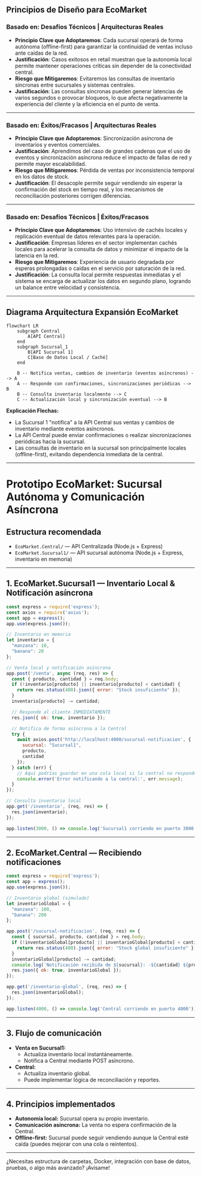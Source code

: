 ## Principios de Diseño para EcoMarket

### Basado en: Desafíos Técnicos | Arquitecturas Reales

*   **Principio Clave que Adoptaremos**: Cada sucursal operará de forma autónoma (offline-first) para garantizar la continuidad de ventas incluso ante caídas de la red.
*   **Justificación**: Casos exitosos en retail muestran que la autonomía local permite mantener operaciones críticas sin depender de la conectividad central.
*   **Riesgo que Mitigaremos**: Evitaremos las consultas de inventario síncronas entre sucursales y sistemas centrales.
*   **Justificación**: Las consultas síncronas pueden generar latencias de varios segundos o provocar bloqueos, lo que afecta negativamente la experiencia del cliente y la eficiencia en el punto de venta.

---

### Basado en: Éxitos/Fracasos | Arquitecturas Reales

*   **Principio Clave que Adoptaremos**: Sincronización asíncrona de inventarios y eventos comerciales.
*   **Justificación**: Aprendimos del caso de grandes cadenas que el uso de eventos y sincronización asíncrona reduce el impacto de fallas de red y permite mayor escalabilidad.
*   **Riesgo que Mitigaremos**: Pérdida de ventas por inconsistencia temporal en los datos de stock.
*   **Justificación**: El desacople permite seguir vendiendo sin esperar la confirmación del stock en tiempo real, y los mecanismos de reconciliación posteriores corrigen diferencias.

---

### Basado en: Desafíos Técnicos | Éxitos/Fracasos

*   **Principio Clave que Adoptaremos**: Uso intensivo de cachés locales y replicación eventual de datos relevantes para la operación.
*   **Justificación**: Empresas líderes en el sector implementan cachés locales para acelerar la consulta de datos y minimizar el impacto de la latencia en la red.
*   **Riesgo que Mitigaremos**: Experiencia de usuario degradada por esperas prolongadas o caídas en el servicio por saturación de la red.
*   **Justificación**: La consulta local permite respuestas inmediatas y el sistema se encarga de actualizar los datos en segundo plano, logrando un balance entre velocidad y consistencia.


-----

## Diagrama Arquitectura Expansión EcoMarket

```mermaid
flowchart LR
    subgraph Central
        A[API Central]
    end
    subgraph Sucursal_1
        B[API Sucursal 1]
        C[Base de Datos Local / Caché]
    end

    B -- Notifica ventas, cambios de inventario (eventos asíncronos) --> A
    A -- Responde con confirmaciones, sincronizaciones periódicas --> B
    B -- Consulta inventario localmente --> C
    C -- Actualización local y sincronización eventual --> B
```

**Explicación Flechas:**  
- La Sucursal 1 "notifica" a la API Central sus ventas y cambios de inventario mediante eventos asíncronos.  
- La API Central puede enviar confirmaciones o realizar sincronizaciones periódicas hacia la sucursal.  
- Las consultas de inventario en la sucursal son principalmente locales (offline-first), evitando dependencia inmediata de la central.

----

# Prototipo EcoMarket: Sucursal Autónoma y Comunicación Asíncrona

## Estructura recomendada

- `EcoMarket.Central/` — API Centralizada (Node.js + Express)
- `EcoMarket.Sucursal1/` — API sucursal autónoma (Node.js + Express, inventario en memoria)

---

## 1. EcoMarket.Sucursal1 — Inventario Local & Notificación asíncrona

```javascript name=EcoMarket.Sucursal1/app.js
const express = require('express');
const axios = require('axios');
const app = express();
app.use(express.json());

// Inventario en memoria
let inventario = {
  "manzana": 10,
  "banana": 20
};

// Venta local y notificación asíncrona
app.post('/venta', async (req, res) => {
  const { producto, cantidad } = req.body;
  if (!inventario[producto] || inventario[producto] < cantidad) {
    return res.status(400).json({ error: "Stock insuficiente" });
  }
  inventario[producto] -= cantidad;

  // Responde al cliente INMEDIATAMENTE
  res.json({ ok: true, inventario });

  // Notifica de forma asíncrona a la Central
  try {
    await axios.post('http://localhost:4000/sucursal-notificacion', {
      sucursal: "Sucursal1",
      producto,
      cantidad
    });
  } catch (err) {
    // Aquí podrías guardar en una cola local si la central no responde
    console.error('Error notificando a la central:', err.message);
  }
});

// Consulta inventario local
app.get('/inventario', (req, res) => {
  res.json(inventario);
});

app.listen(3000, () => console.log('Sucursal1 corriendo en puerto 3000'));
```

---

## 2. EcoMarket.Central — Recibiendo notificaciones

```javascript name=EcoMarket.Central/app.js
const express = require('express');
const app = express();
app.use(express.json());

// Inventario global (simulado)
let inventarioGlobal = {
  "manzana": 100,
  "banana": 200
};

app.post('/sucursal-notificacion', (req, res) => {
  const { sucursal, producto, cantidad } = req.body;
  if (!inventarioGlobal[producto] || inventarioGlobal[producto] < cantidad) {
    return res.status(400).json({ error: "Stock global insuficiente" });
  }
  inventarioGlobal[producto] -= cantidad;
  console.log(`Notificación recibida de ${sucursal}: -${cantidad} ${producto}`);
  res.json({ ok: true, inventarioGlobal });
});

app.get('/inventario-global', (req, res) => {
  res.json(inventarioGlobal);
});

app.listen(4000, () => console.log('Central corriendo en puerto 4000'));
```

---

## 3. Flujo de comunicación

- **Venta en Sucursal1:**  
  - Actualiza inventario local instantáneamente.
  - Notifica a Central mediante POST asíncrono.
- **Central:**  
  - Actualiza inventario global.
  - Puede implementar lógica de reconciliación y reportes.

---

## 4. Principios implementados

- **Autonomía local:** Sucursal opera su propio inventario.
- **Comunicación asíncrona:** La venta no espera confirmación de la Central.
- **Offline-first:** Sucursal puede seguir vendiendo aunque la Central esté caída (puedes mejorar con una cola o reintentos).

---

¿Necesitas estructura de carpetas, Docker, integración con base de datos, pruebas, o algo más avanzado? ¡Avísame!
